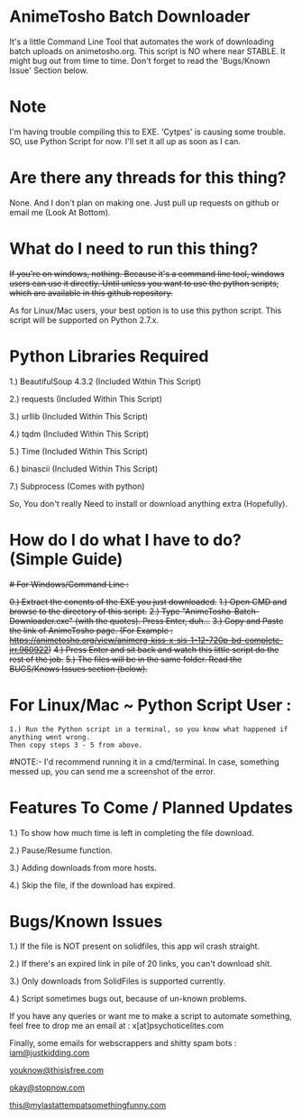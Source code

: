 # AnimeTosho Batch Downloader
It's a little Command Line Tool that automates the work of downloading batch uploads on animetosho.org. This script is NO where near STABLE. It might bug out from time to time. Don't forget to read the 'Bugs/Known Issue' Section below.

# Note
I'm having trouble compiling this to EXE. 'Cytpes' is causing some trouble. SO, use Python Script for now. I'll set it all up as soon as I can.


# Are there any threads for this thing?

None. And I don't plan on making one. Just pull up requests on github or email me (Look At Bottom).


# What do I need to run this thing?

~~If you're on windows, nothing. Because it's a command line tool, windows users can use it directly. Until unless you want to use the python scripts, which are available in this github repository.~~

As for Linux/Mac users, your best option is to use this python script. This script will be supported on Python 2.7.x.


# Python Libraries Required

1.) BeautifulSoup 4.3.2 (Included Within This Script)

2.) requests (Included Within This Script)

3.) urllib (Included Within This Script)

4.) tqdm (Included Within This Script)

5.) Time (Included Within This Script)

6.) binascii (Included Within This Script)

7.) Subprocess (Comes with python)

So, You don't really Need to install or download anything extra (Hopefully).


# How do I do what I have to do? (Simple Guide)
   
  ~~# For Windows/Command Line :~~

~~0.) Extract the conents of the EXE you just downloaded.~~
    ~~1.) Open CMD and browse to the directory of this script.~~
    ~~2.) Type "AnimeTosho-Batch-Downloader.exe" (with the quotes). Press Enter, duh...~~
    ~~3.) Copy and Paste the link of AnimeTosho page. (For Example : https://animetosho.org/view/animerg-kiss-x-sis-1-12-720p-bd-complete-jrr.960922)~~
    ~~4.) Press Enter and sit back and watch this little script do the rest of the job.~~
    ~~5.) The files will be in the same folder. Read the BUGS/Knows Issues section (below).~~


   # For Linux/Mac ~ Python Script User :

    1.) Run the Python script in a terminal, so you know what happened if anything went wrong.
    Then copy steps 3 - 5 from above.



#NOTE:- I'd recommend running it in a cmd/terminal. In case, something messed up, you can send me a screenshot of the error.


# Features To Come / Planned Updates

1.) To show how much time is left in completing the file download.

2.) Pause/Resume function.

3.) Adding downloads from more hosts.

4.) Skip the file, if the download has expired.


# Bugs/Known Issues

1.) If the file is NOT present on solidfiles, this app wil crash straight.

2.) If there's an expired link in pile of 20 links, you can't download shit.

3.) Only downloads from SolidFiles is supported currently.

4.) Script sometimes bugs out, because of un-known problems.


If you have any queries or want me to make a script to automate something, feel free to drop me an email at :
x[at]psychoticelites.com

Finally, some emails for webscrappers and shitty spam bots :
iam@justkidding.com

youknow@thisisfree.com

okay@stopnow.com

this@mylastattempatsomethingfunny.com
